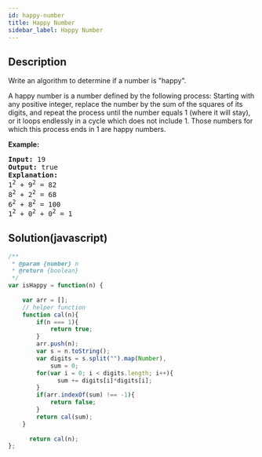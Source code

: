 ```yaml
---
id: happy-number
title: Happy Number
sidebar_label: Happy Number
---
```

## Description
<div class="description">
<p>Write an algorithm to determine if a number is &quot;happy&quot;.</p>

<p>A happy number is a number defined by the following process: Starting with any positive integer, replace the number by the sum of the squares of its digits, and repeat the process until the number equals 1 (where it will stay), or it loops endlessly in a cycle which does not include 1. Those numbers for which this process ends in 1 are happy numbers.</p>

<p><strong>Example:&nbsp;</strong></p>

<pre>
<strong>Input:</strong> 19
<strong>Output:</strong> true
<strong>Explanation: 
</strong>1<sup>2</sup> + 9<sup>2</sup> = 82
8<sup>2</sup> + 2<sup>2</sup> = 68
6<sup>2</sup> + 8<sup>2</sup> = 100
1<sup>2</sup> + 0<sup>2</sup> + 0<sup>2</sup> = 1
</pre>
</div>

## Solution(javascript)
```javascript
/**
 * @param {number} n
 * @return {boolean}
 */
var isHappy = function(n) {
    
    var arr = [];
    // helper function
    function cal(n){
        if(n === 1){
            return true;
        }
        arr.push(n);
        var s = n.toString();
        var digits = s.split("").map(Number),
            sum = 0;
        for(var i = 0; i < digits.length; i++){
              sum += digits[i]*digits[i];
        }
        if(arr.indexOf(sum) !== -1){
            return false;
        }
        return cal(sum);
    }
    
      return cal(n);
};
```